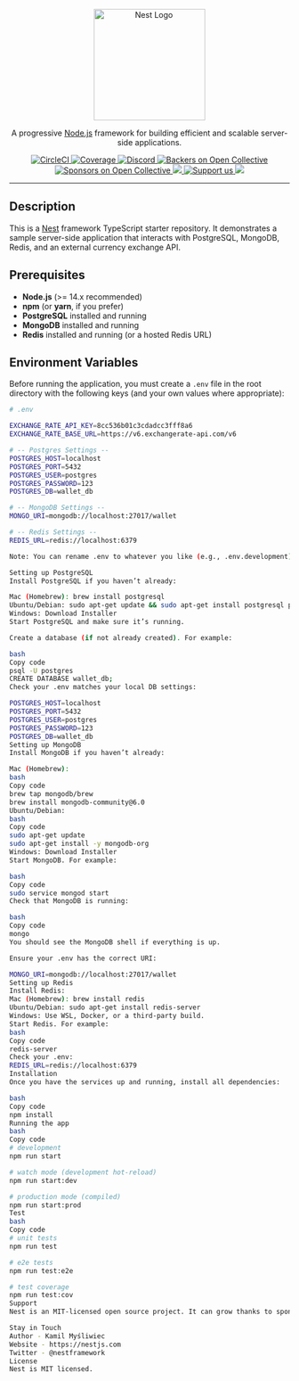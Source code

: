 <p align="center">
  <a href="http://nestjs.com/" target="blank">
    <img src="https://nestjs.com/img/logo-small.svg" width="200" alt="Nest Logo" />
  </a>
</p>

<p align="center">
  A progressive <a href="http://nodejs.org" target="_blank">Node.js</a> framework for building efficient and scalable server-side applications.
</p>

<p align="center">
  <a href="https://circleci.com/gh/nestjs/nest" target="_blank">
    <img src="https://img.shields.io/circleci/build/github/nestjs/nest/master" alt="CircleCI" />
  </a>
  <a href="https://coveralls.io/github/nestjs/nest?branch=master" target="_blank">
    <img src="https://coveralls.io/repos/github/nestjs/nest/badge.svg?branch=master#9" alt="Coverage" />
  </a>
  <a href="https://discord.gg/G7Qnnhy" target="_blank">
    <img src="https://img.shields.io/badge/discord-online-brightgreen.svg" alt="Discord"/>
  </a>
  <a href="https://opencollective.com/nest#backer" target="_blank">
    <img src="https://opencollective.com/nest/backers/badge.svg" alt="Backers on Open Collective" />
  </a>
  <a href="https://opencollective.com/nest#sponsor" target="_blank">
    <img src="https://opencollective.com/nest/sponsors/badge.svg" alt="Sponsors on Open Collective" />
  </a>
  <a href="https://paypal.me/kamilmysliwiec" target="_blank">
    <img src="https://img.shields.io/badge/Donate-PayPal-ff3f59.svg"/>
  </a>
  <a href="https://opencollective.com/nest#sponsor"  target="_blank">
    <img src="https://img.shields.io/badge/Support%20us-Open%20Collective-41B883.svg" alt="Support us"/>
  </a>
  <a href="https://twitter.com/nestframework" target="_blank">
    <img src="https://img.shields.io/twitter/follow/nestframework.svg?style=social&label=Follow"/>
  </a>
</p>

---

## Description

This is a [Nest](https://github.com/nestjs/nest) framework TypeScript starter repository. It demonstrates a sample server-side application that interacts with PostgreSQL, MongoDB, Redis, and an external currency exchange API.

## Prerequisites

- **Node.js** (>= 14.x recommended)
- **npm** (or **yarn**, if you prefer)
- **PostgreSQL** installed and running
- **MongoDB** installed and running
- **Redis** installed and running (or a hosted Redis URL)

## Environment Variables

Before running the application, you must create a `.env` file in the root directory with the following keys (and your own values where appropriate):

```bash
# .env

EXCHANGE_RATE_API_KEY=8cc536b01c3cdadcc3fff8a6
EXCHANGE_RATE_BASE_URL=https://v6.exchangerate-api.com/v6

# -- Postgres Settings --
POSTGRES_HOST=localhost
POSTGRES_PORT=5432
POSTGRES_USER=postgres
POSTGRES_PASSWORD=123
POSTGRES_DB=wallet_db

# -- MongoDB Settings --
MONGO_URI=mongodb://localhost:27017/wallet

# -- Redis Settings --
REDIS_URL=redis://localhost:6379

Note: You can rename .env to whatever you like (e.g., .env.development) as long as your NestJS ConfigModule.forRoot() is configured accordingly, but .env is the default.

Setting up PostgreSQL
Install PostgreSQL if you haven’t already:

Mac (Homebrew): brew install postgresql
Ubuntu/Debian: sudo apt-get update && sudo apt-get install postgresql postgresql-contrib
Windows: Download Installer
Start PostgreSQL and make sure it’s running.

Create a database (if not already created). For example:

bash
Copy code
psql -U postgres
CREATE DATABASE wallet_db;
Check your .env matches your local DB settings:

POSTGRES_HOST=localhost
POSTGRES_PORT=5432
POSTGRES_USER=postgres
POSTGRES_PASSWORD=123
POSTGRES_DB=wallet_db
Setting up MongoDB
Install MongoDB if you haven’t already:

Mac (Homebrew):
bash
Copy code
brew tap mongodb/brew
brew install mongodb-community@6.0
Ubuntu/Debian:
bash
Copy code
sudo apt-get update
sudo apt-get install -y mongodb-org
Windows: Download Installer
Start MongoDB. For example:

bash
Copy code
sudo service mongod start
Check that MongoDB is running:

bash
Copy code
mongo
You should see the MongoDB shell if everything is up.

Ensure your .env has the correct URI:

MONGO_URI=mongodb://localhost:27017/wallet
Setting up Redis
Install Redis:
Mac (Homebrew): brew install redis
Ubuntu/Debian: sudo apt-get install redis-server
Windows: Use WSL, Docker, or a third-party build.
Start Redis. For example:
bash
Copy code
redis-server
Check your .env:
REDIS_URL=redis://localhost:6379
Installation
Once you have the services up and running, install all dependencies:

bash
Copy code
npm install
Running the app
bash
Copy code
# development
npm run start

# watch mode (development hot-reload)
npm run start:dev

# production mode (compiled)
npm run start:prod
Test
bash
Copy code
# unit tests
npm run test

# e2e tests
npm run test:e2e

# test coverage
npm run test:cov
Support
Nest is an MIT-licensed open source project. It can grow thanks to sponsors and support by the amazing backers. If you’d like to join them, please read more here.

Stay in Touch
Author - Kamil Myśliwiec
Website - https://nestjs.com
Twitter - @nestframework
License
Nest is MIT licensed.